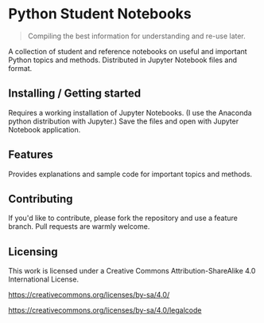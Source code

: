 # Python Student Notebooks
> Compiling the best information for understanding and re-use later.

A collection of student and reference notebooks on useful and important Python topics and methods.
Distributed in Jupyter Notebook files and format.

## Installing / Getting started

Requires a working installation of Jupyter Notebooks.  (I use the Anaconda python distribution with Jupyter.)
Save the files and open with Jupyter Notebook application.

## Features

Provides explanations and sample code for important topics and methods.

## Contributing

If you'd like to contribute, please fork the repository and use a feature
branch. Pull requests are warmly welcome.

## Licensing

This work is licensed under a Creative Commons Attribution-ShareAlike 4.0 International License.

https://creativecommons.org/licenses/by-sa/4.0/

https://creativecommons.org/licenses/by-sa/4.0/legalcode



